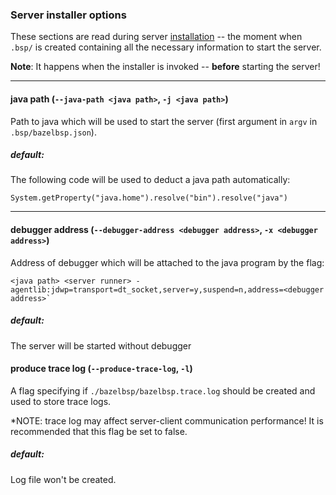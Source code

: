 ### Server installer options

These sections are read during server [installation](https://github.com/JetBrains/bazel-bsp#installation)
-- the moment when `.bsp/` is created containing all the necessary information to start the server.

**Note**: It happens when the installer is invoked -- **before** starting the server!

---

#### java path (`--java-path <java path>`, `-j <java path>`)

Path to java which will be used to start the server (first argument in `argv` in `.bsp/bazelbsp.json`).

##### default:

The following code will be used to deduct a java path automatically:

```
System.getProperty("java.home").resolve("bin").resolve("java")
```

---

#### debugger address (`--debugger-address <debugger address>`, `-x <debugger address>`)

Address of debugger which will be attached to the java program by the flag:

```
<java path> <server runner> -agentlib:jdwp=transport=dt_socket,server=y,suspend=n,address=<debugger address>`
```

##### default:

The server will be started without debugger

#### produce trace log (`--produce-trace-log`, `-l`)

A flag specifying if `./bazelbsp/bazelbsp.trace.log` should be created and used to store trace logs.

*NOTE: trace log may affect server-client communication performance! It is recommended that this flag be set to false.

##### default:

Log file won't be created.
